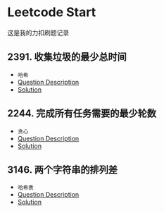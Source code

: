# Leetcode Start
这是我的力扣刷题记录
## 2391. 收集垃圾的最少总时间
+ `哈希`
+ [Question Description](https://leetcode.cn/problems/minimum-amount-of-time-to-collect-garbage/description/)  
+ [Solution](/2391/ABOUT.md)

## 2244. 完成所有任务需要的最少轮数
+ `贪心`  
+ [Question Description](https://leetcode.cn/problems/minimum-rounds-to-complete-all-tasks/description/)  
+ [Solution](/2244/ABOUT.md)

## 3146. 两个字符串的排列差
+ `哈希表`
+ [Question Description](https://leetcode.cn/problems/permutation-difference-between-two-strings/description/)
+ [Solution](/3146/ABOUT.md)